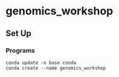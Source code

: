 # genomics_workshop

## Set Up
### Programs

```
conda update -n base conda
conda create --name genomics_workshop

```
